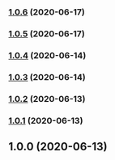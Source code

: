 
### [1.0.6](https://github.com/davidsneighbour/booka-cli/compare/v1.0.5...v1.0.6) (2020-06-17)

### [1.0.5](https://github.com/davidsneighbour/booka-cli/compare/v1.0.4...v1.0.5) (2020-06-17)

### [1.0.4](https://github.com/davidsneighbour/booka-cli/compare/v1.0.3...v1.0.4) (2020-06-14)

### [1.0.3](https://github.com/davidsneighbour/booka-cli/compare/v1.0.2...v1.0.3) (2020-06-14)

### [1.0.2](https://github.com/davidsneighbour/booka-cli/compare/v1.0.1...v1.0.2) (2020-06-13)

### [1.0.1](https://github.com/davidsneighbour/booka-cli/compare/v1.0.0...v1.0.1) (2020-06-13)

## 1.0.0 (2020-06-13)
